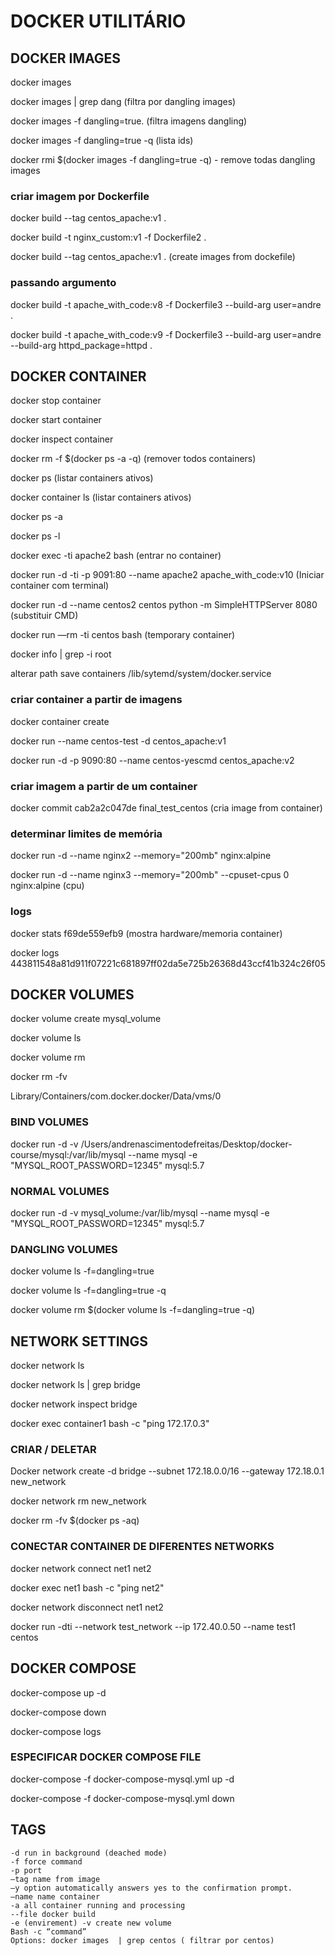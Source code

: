 # DOCKER UTILITÁRIO 

## DOCKER IMAGES
docker images

docker images | grep dang (filtra por dangling images)

docker images -f dangling=true.  (filtra imagens dangling)

docker images -f dangling=true -q (lista ids)

docker rmi $(docker images -f dangling=true -q)   - remove todas dangling images

### criar imagem por Dockerfile

docker build --tag centos_apache:v1  .

docker build -t nginx_custom:v1 -f Dockerfile2 .

docker build --tag centos_apache:v1  . (create images from dockefile)


### passando argumento

docker build -t apache_with_code:v8 -f Dockerfile3 --build-arg user=andre .

docker build -t apache_with_code:v9 -f Dockerfile3 --build-arg user=andre --build-arg httpd_package=httpd .



## DOCKER CONTAINER

docker stop container

docker start container

docker inspect container

docker rm -f $(docker ps -a -q) (remover todos containers)

docker ps (listar containers ativos)

docker container ls (listar containers ativos)

docker ps -a 

docker ps -l

docker exec -ti apache2 bash (entrar no container)

docker run -d -ti -p 9091:80 --name apache2 apache_with_code:v10 (Iniciar container com terminal)

docker run -d --name centos2 centos python -m SimpleHTTPServer 8080  (substituir CMD)

docker run —rm -ti centos bash (temporary container)

docker info | grep -i root 

alterar path save containers /lib/sytemd/system/docker.service

### criar container a partir de imagens
docker container create

docker run --name centos-test -d centos_apache:v1

docker run -d -p 9090:80  --name centos-yescmd centos_apache:v2


### criar imagem a partir de um container
docker commit cab2a2c047de final_test_centos (cria image from container)

### determinar limites de memória
docker run -d --name nginx2 --memory="200mb" nginx:alpine

docker run -d --name nginx3 --memory="200mb" --cpuset-cpus 0 nginx:alpine  (cpu)

### logs
docker stats f69de559efb9 (mostra hardware/memoria container)

docker logs 443811548a81d911f07221c681897ff02da5e725b26368d43ccf41b324c26f05


## DOCKER VOLUMES
docker volume create mysql_volume

docker volume ls

docker volume rm 

docker rm -fv

Library/Containers/com.docker.docker/Data/vms/0


### BIND VOLUMES
docker run -d -v /Users/andrenascimentodefreitas/Desktop/docker-course/mysql:/var/lib/mysql  --name mysql -e "MYSQL_ROOT_PASSWORD=12345" mysql:5.7

### NORMAL VOLUMES
docker run -d -v mysql_volume:/var/lib/mysql  --name mysql -e "MYSQL_ROOT_PASSWORD=12345" mysql:5.7

### DANGLING VOLUMES

docker volume ls -f=dangling=true

docker volume ls -f=dangling=true -q

docker volume rm $(docker volume ls -f=dangling=true -q)

## NETWORK SETTINGS
docker network ls

docker network ls | grep bridge

docker network inspect bridge


docker exec container1 bash -c "ping 172.17.0.3"

### CRIAR / DELETAR


Docker network create -d bridge --subnet 172.18.0.0/16 --gateway 172.18.0.1 new_network

docker network rm new_network

docker rm -fv $(docker ps -aq)

### CONECTAR CONTAINER DE DIFERENTES NETWORKS

docker network connect net1 net2

docker exec net1 bash -c "ping net2"

docker network disconnect net1 net2

docker run -dti --network test_network --ip 172.40.0.50 --name test1 centos


## DOCKER COMPOSE
docker-compose up -d

docker-compose down

docker-compose logs

### ESPECIFICAR DOCKER COMPOSE FILE

docker-compose -f docker-compose-mysql.yml up -d

docker-compose -f docker-compose-mysql.yml down


## TAGS

    -d run in background (deached mode)
    -f force command
    -p port
    —tag name from image
    –y option automatically answers yes to the confirmation prompt.
    —name name container
    -a all container running and processing
    --file docker build
    -e (envirement) -v create new volume
    Bash -c “command”
    Options: docker images  | grep centos ( filtrar por centos)
